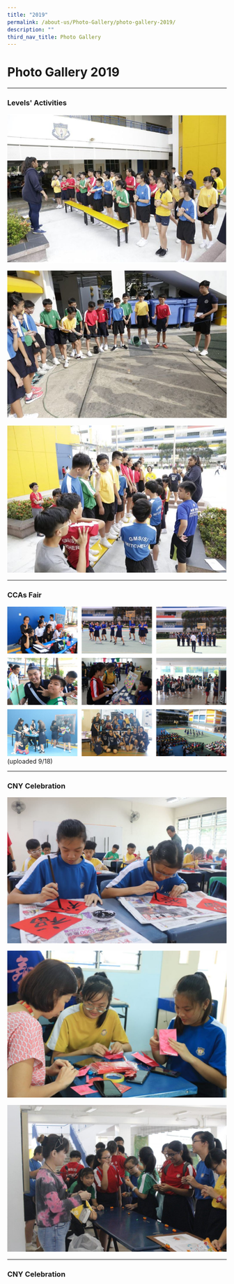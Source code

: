 ```yaml
---
title: "2019"
permalink: /about-us/Photo-Gallery/photo-gallery-2019/
description: ""
third_nav_title: Photo Gallery
---
```

# **Photo Gallery 2019**
-----------------------------------------------------------------------

### Levels' Activities


![](/images/pg2019-1.jpg)

![](/images/pg2019-2.jpg)

![](/images/pg2019-3.jpg)

-------------------------------------------------------------------------

### CCAs Fair

![](/images/pg2019-4.jpg)
(uploaded 9/18)

-------------------------------------------------------------------------

### CNY Celebration

![](/images/pg2019-5.jpg)

![](/images/pg2019-6.jpg)

![](/images/pg2019-7.jpg)

-------------------------------------------------------------------------

### CNY Celebration